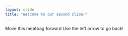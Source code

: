 ```yaml
---
layout: slide
title: "Welcome to our second slide!"
---
```

Move this meatbag forward
Use the left arrow to go back!
